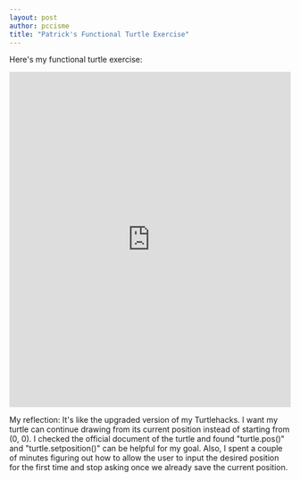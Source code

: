 ```yaml
---
layout: post
author: pccisme
title: "Patrick's Functional Turtle Exercise"
---
```

Here's my functional turtle exercise:
<iframe src="https://trinket.io/embed/python/5f41e4069d" width="100%" height="600" frameborder="0" marginwidth="0" marginheight="0" allowfullscreen></iframe>

My reflection:
It's like the upgraded version of my Turtlehacks. I want my turtle can continue drawing from its current position instead of starting from (0, 0). I checked the official document of the turtle and found "turtle.pos()" and "turtle.setposition()" can be helpful for my goal. Also, I spent a couple of minutes figuring out how to allow the user to input the desired position for the first time and stop asking once we already save the current position.
